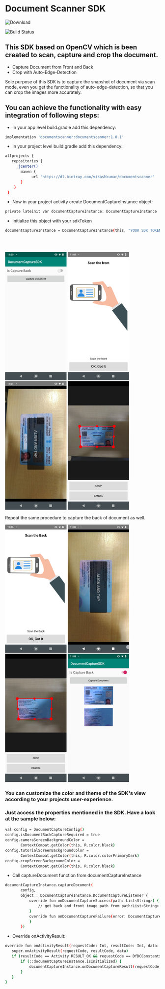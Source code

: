 # Document Scanner SDK
![Download](https://api.bintray.com/packages/vikashkumar/documentscanner/documentscanner/images/download.svg)

![Build Status](https://travis-ci.org/joemccann/dillinger.svg?branch=master)

## This SDK based on OpenCV which is been created to scan, capture and crop the document.

- Capture Document from Front and Back
- Crop with Auto-Edge-Detection

Sole purpose of this SDK is to capture the snapshot of document via scan mode, even you get the functionality of auto-edge-detection, so that you can crop the images more accurately.

## You can achieve the functionality with easy integration of following steps:
- In your app level build.gradle add this dependency:
```sh
implementation 'documentscanner:documentscanner:1.0.1'
```
- In your project level build.gradle add this dependency:
```sh 
allprojects {
   repositories {
      jcenter()
       maven {
            url "https://dl.bintray.com/vikashkumar/documentscanner" 
       }
    }
 } 
```
- Now in your project activity create DocumentCaptureInstance object: 
```sh
private lateinit var documentCaptureInstance: DocumentCaptureInstance
```
- Initialize this object with your sdkToken 
```sh
documentCaptureInstance = DocumentCaptureInstance(this, "YOUR SDK TOKEN")
```
<br>
<br>
<p align="left">
<img src="Screenshot_20190220-110035.png" width="200"/>
<img src="Screenshot_20190220-110122.png" width="200"/>
<img src="Screenshot_20190220-110454.png" width="200"/>
<img src="Screenshot_20190220-110512.png" width="200"/> <br>
  
Repeat the same procedure to capture the back of document as well.
  
<p align="left">
<img src="Screenshot_20190220-110604.png" width="200"/>
<img src="Screenshot_20190220-110623.png" width="200"/>
<img src="Screenshot_20190220-110818.png" width="200"/>
<img src="Screenshot_20190220-110908.png" width="200"/>


### You can customize the color and theme of the SDK's view according to your projects user-experience.
### Just access the properties mentioned in the SDK. Have a look at the sample below:

```sh
val config = DocumentCaptureConfig()
config.isDocumentBackCaptureRequired = true
config.cameraScreenBackgroundColor =
       ContextCompat.getColor(this, R.color.black)
config.tutorialScreenBackgroundColor =
       ContextCompat.getColor(this, R.color.colorPrimaryDark)
config.cropScreenBackgroundColor =
       ContextCompat.getColor(this, R.color.black)
```
- Call captureDocument function from documentCaptureInstance
```sh
documentCaptureInstance.captureDocument(
       config,
       object : DocumentCaptureInstance.DocumentCaptureListener {
           override fun onDocumentCaptureSuccess(path: List<String>) {
               // get back and front image path from path:List<String>
           }
           override fun onDocumentCaptureFailure(error: DocumentCaptureInstance.DocumentCaptureError) {
           }
       })
```
- Override onActivityResult:
```sh
override fun onActivityResult(requestCode: Int, resultCode: Int, data: Intent?) {
   super.onActivityResult(requestCode, resultCode, data)
   if (resultCode == Activity.RESULT_OK && requestCode == DfDCConstants.REQUEST_CODE_DOCUMENT_CAPTURE_INSTANCE) {
       if (::documentCaptureInstance.isInitialized) {
           documentCaptureInstance.onDocumentCaptureResult(requestCode, resultCode, data)
       }
   }
}
```
